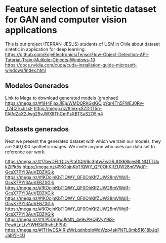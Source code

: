 # Feature selection of sintetic dataset for GAN and computer vision applications
This is our project (FERRAN-JESUS) students of USM in Chile about dataset sintetic in application for deep learning.
https://github.com/EdjeElectronics/TensorFlow-Object-Detection-API-Tutorial-Train-Multiple-Objects-Windows-10
https://docs.nvidia.com/cuda/cuda-installation-guide-microsoft-windows/index.html

## Modelos Generados
Link to Mega to download generated models (graphset)
https://mega.nz/#!iH4FjaxJ!EjuWMDQRKGxlGCjpYqr4Th5FWEJ0Rv-_t74QTuJizxE
https://mega.nz/#!iexjxSZD!tT5n-FAtfdZaX2Jwg29vJWXIlThCmPsXBTSuS2O5jn4

## Datasets generados
Next we present the generated dataset with which we train our models, they are 240,000 synthetic images. We invite anyone who uses our data set to reference our work.

https://mega.nz/#!7bwDEIrQ!zvPtaDQIV6c3pfwZwGRJG868kiesBLNQTTUxkZiPk5s
https://mega.nz/#!KOojnKbT!QWY_QF0OhKlfZUW28mVWdj1-GcsX7PYl3AuVEBZXGjk
https://mega.nz/#!KOojnKbT!QWY_QF0OhKlfZUW28mVWdj1-GcsX7PYl3AuVEBZXGjk
https://mega.nz/#!KOojnKbT!QWY_QF0OhKlfZUW28mVWdj1-GcsX7PYl3AuVEBZXGjk
https://mega.nz/#!KOojnKbT!QWY_QF0OhKlfZUW28mVWdj1-GcsX7PYl3AuVEBZXGjk
https://mega.nz/#!KOojnKbT!QWY_QF0OhKlfZUW28mVWdj1-GcsX7PYl3AuVEBZXGjk
https://mega.nz/#!LP5DnSwJ!iMN_4e9vPHQjIVyY9iS-PcwALnLtvYWHSkRhvhLFPh0
https://mega.nz/#!THwDSAIR!zWrLqdnboIbWdWzp4skPNTL0mb51618bJq1JabYjHcU
